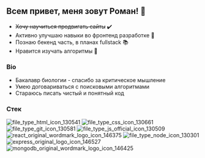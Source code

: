 ## Всем привет, меня зовут Роман! 👋

* ~~Хочу научиться продвигать сайты~~ ✔️
* Активно улучшаю навыки во фронтенд разработке 🚀
* Познаю бекенд часть, в планах fullstack 📚
* Нравится изучать алгоритмы 🔬

### Bio 
* Бакалавр биологии - спасибо за критическое мышление
* Умею договариваться с поисковыми алгоритмами
* Стараюсь писать чистый и понятный код


### Стек

![file_type_html_icon_130541](https://user-images.githubusercontent.com/60516927/137001068-999df3b3-c891-466b-b394-e0ece2773624.png)
![file_type_css_icon_130661](https://user-images.githubusercontent.com/60516927/137001081-62c6a60e-7755-4f74-b66b-db457f10290c.png)
![file_type_git_icon_130581](https://user-images.githubusercontent.com/60516927/137001094-4bbd0ca9-8a3d-4d61-9cfb-e47e4620e57c.png)
![file_type_js_official_icon_130509](https://user-images.githubusercontent.com/60516927/137001097-d808df3d-2390-4b86-a5a4-590ccb6cc468.png)
![react_original_wordmark_logo_icon_146375](https://user-images.githubusercontent.com/60516927/137001101-9e5e4bea-00da-43c3-8d1e-c5dc35aec1bf.png)
![file_type_node_icon_130301](https://user-images.githubusercontent.com/60516927/137001122-890ebd21-7d96-43db-8dfa-21b57e528cbb.png)
![express_original_logo_icon_146527](https://user-images.githubusercontent.com/60516927/137001127-791ef260-859a-488b-b889-556360914127.png)
![mongodb_original_wordmark_logo_icon_146425](https://user-images.githubusercontent.com/60516927/137001133-784b4179-a751-42c7-8e98-3ba6b2e8566a.png)

<!--
**RonWinchester/RonWinchester** is a ✨ _special_ ✨ repository because its `README.md` (this file) appears on your GitHub profile.

Here are some ideas to get you started:

- 🔭 I’m currently working on ...
- 🌱 I’m currently learning ...
- 👯 I’m looking to collaborate on ...
- 🤔 I’m looking for help with ...
- 💬 Ask me about ...
- 📫 How to reach me: ...
- 😄 Pronouns: ...
- ⚡ Fun fact: ...
-->
